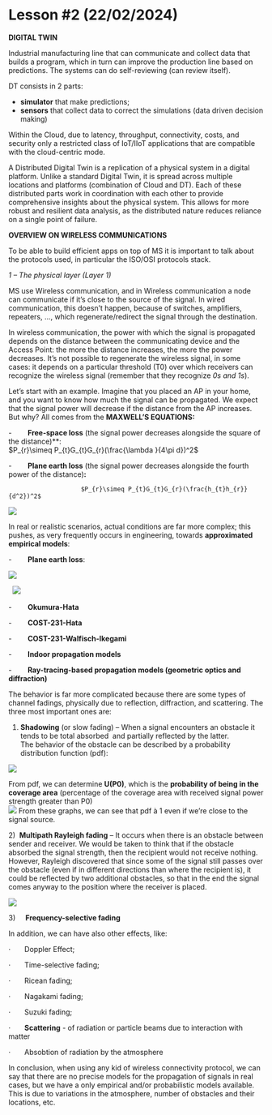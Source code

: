 # Lesson #2 (22/02/2024)

**DIGITAL TWIN**

Industrial manufacturing line that can communicate and collect data that builds a program, which in turn can improve the production line based on predictions. The systems can do self-reviewing (can review itself).

DT consists in 2 parts:

- **simulator** that make predictions;
- **sensors** that collect data to correct the simulations (data driven decision making)

Within the Cloud, due to latency, throughput, connectivity, costs, and security only a restricted class of IoT/IIoT applications that are compatible with the cloud-centric mode.

A Distributed Digital Twin is a replication of a physical system in a digital platform. Unlike a standard Digital Twin, it is spread across multiple locations and platforms (combination of Cloud and DT). Each of these distributed parts work in coordination with each other to provide comprehensive insights about the physical system. This allows for more robust and resilient data analysis, as the distributed nature reduces reliance on a single point of failure.

**OVERVIEW ON WIRELESS COMMUNICATIONS**

To be able to build efficient apps on top of MS it is important to talk about the protocols used, in particular the ISO/OSI protocols stack.

_1 – The physical layer (Layer 1)_

MS use Wireless communication, and in Wireless communication a node can communicate if it’s close to the source of the signal. In wired communication, this doesn’t happen, because of switches, amplifiers, repeaters, …, which regenerate/redirect the signal through the destination.

In wireless communication, the power with which the signal is propagated depends on the distance between the communicating device and the Access Point: the more the distance increases, the more the power decreases. It’s not possible to regenerate the wireless signal, in some cases: it depends on a particular threshold (T0) over which receivers can recognize the wireless signal (remember that they recognize _0s and 1s_).

Let’s start with an example. Imagine that you placed an AP in your home, and you want to know how much the signal can be propagated. We expect that the signal power will decrease if the distance from the AP increases. But why? All comes from the **MAXWELL’S EQUATIONS:**

-        **Free-space loss** (the signal power decreases alongside the square of the distance)**:  
						$P_{r}\simeq P_{t}G_{t}G_{r}(\frac{\lambda }{4\pi d})^2$ 

-        **Plane earth loss** (the signal power decreases alongside the fourth power of the distance)**:**

						$P_{r}\simeq P_{t}G_{t}G_{r}(\frac{h_{t}h_{r}}{d^2})^2$ 


![](clip_image006.jpg)  

In real or realistic scenarios, actual conditions are far more complex; this pushes, as very frequently occurs in engineering, towards **approximated empirical models**:

-        **Plane earth loss**:  
  

![](clip_image008.jpg)

 
![](clip_image010.jpg)

-        **Okumura-Hata**

-        **COST-231-Hata**

-        **COST-231-Walfisch-Ikegami**

-        **Indoor propagation models**

-        **Ray-tracing-based propagation models (geometric optics and diffraction)**

The behavior is far more complicated because there are some types of channel fadings, physically due to reflection, diffraction, and scattering. The three most important ones are:




1) **Shadowing** (or slow fading) – When a signal encounters an obstacle it tends to be total absorbed  and partially reflected by the latter.  
The behavior of the obstacle can be described by a probability distribution function (pdf):  

![](clip_image012.jpg)


From pdf, we can determine **U(P0)**, which is the **probability of being in the coverage area** (percentage of the coverage area with received signal power strength greater than P0)  
![](clip_image014.jpg)
From these graphs, we can see that pdf à 1 even if we’re close to the signal source.

2)  **Multipath Rayleigh fading** – It occurs when there is an obstacle between sender and receiver. We would be taken to think that if the obstacle absorbed the signal strength, then the recipient would not receive nothing. However, Rayleigh discovered that since some of the signal still passes over the obstacle (even if in different directions than where the recipient is), it could be reflected by two additional obstacles, so that in the end the signal comes anyway to the position where the receiver is placed.  
  
  ![](clip_image016.jpg)

3)     **Frequency-selective fading**

In addition, we can have also other effects, like:

·       Doppler Effect;

·       Time-selective fading;

·       Ricean fading;

·       Nagakami fading;

·       Suzuki fading;

·       **Scattering** - of radiation or particle beams due to interaction with matter

·       Absobtion of radiation by the atmosphere

In conclusion, when using any kid of wireless connectivity protocol, we can say that there are no precise models for the propagation of signals in real cases, but we have a only empirical and/or probabilistic models available. This is due to variations in the atmosphere, number of obstacles and their locations, etc.